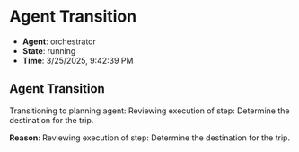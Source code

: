 # Agent Transition

- **Agent**: orchestrator
- **State**: running
- **Time**: 3/25/2025, 9:42:39 PM

## Agent Transition

Transitioning to planning agent: Reviewing execution of step: Determine the destination for the trip.

**Reason**: Reviewing execution of step: Determine the destination for the trip.

